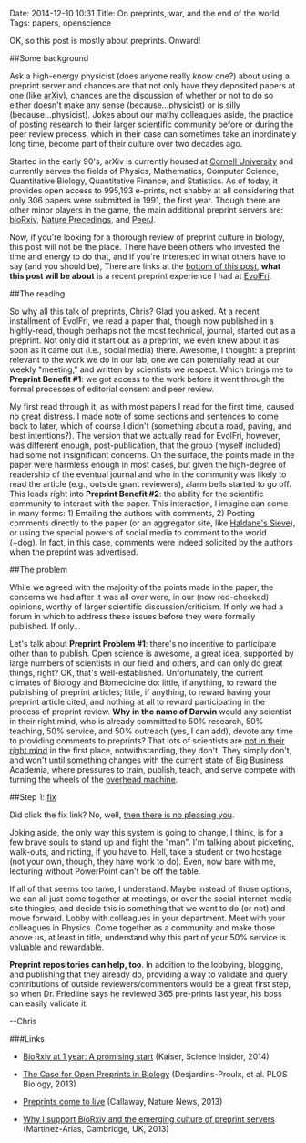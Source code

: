 Date: 2014-12-10 10:31
Title: On preprints, war, and the end of the world
Tags: papers, openscience

OK, so this post is mostly about preprints.  Onward!

##Some background

Ask a high-energy physicist (does anyone really *know* one?) about using a
preprint server and chances are that not only have they deposited papers at one
(like [arXiv](http://www.arxiv.org)), chances are the discussion of whether or
not to do so either doesn't make any sense (because...physicist) or is silly
(because...physicist). Jokes about our mathy colleagues aside, the practice of
posting research to their larger scientific community before or during the peer
review process, which in their case can sometimes take an inordinately long
time, become part of their culture over two decades ago. 

Started in the early 90's, arXiv is currently housed at
[Cornell University](http://www.cornell.edu) and currently serves the fields of
Physics, Mathematics, Computer Science, Quantitative Biology, Quantitative
Finance, and Statistics.  As of today, it provides open access to 995,193
e-prints, not shabby at all considering that only 306 papers were submitted in
1991, the first year. Though there are other minor players in the game, the main
additional preprint servers are: [bioRxiv](http://www.biorxiv.org),
[Nature Precedings](http://precedings.nature.com), and
[PeerJ](http://www.peerj.com).

Now, if you're looking for a thorough review of preprint culture in biology,
this post will not be the place. There have been others who invested the time
and energy to do that, and if you're interested in what others have to say (and
you should be), There are links at the <a href="#links">bottom of this post</a>,
**what this post will be about** is a recent preprint experience I had at
[EvolFri](http://evolfri.blogspot.com).

##The reading

So why all this talk of preprints, Chris? Glad you asked. At a recent
installment of EvolFri, we read a paper that, though now published in a
highly-read, though perhaps not the most technical, journal, started out as a
preprint.  Not only did it start out as a preprint, we even knew about it as
soon as it came out (i.e., social media) there. Awesome, I thought: a preprint
relevant to the work we do in our lab, one we can potentially read at our
weekly "meeting," and written by scientists we respect.  Which brings me to
**Preprint Benefit #1**: we got access to the work before it went through
the formal processes of editorial consent and peer review.

My first read through it, as with most papers I read for the first time, caused
no great distress. I made note of some sections and sentences to come back to
later, which of course I didn't (something about a road, paving, and best
intentions?). The version that we actually read for EvolFri, however, was
different enough, post-publication, that the group (myself included) had some
not insignificant concerns. On the surface, the points made in the paper were
harmless enough in most cases, but given the high-degree of readership of the
eventual journal and who in the community was likely to read the article (e.g.,
outside grant reviewers), alarm bells started to go off. This leads right into
**Preprint Benefit #2**: the ability for the scientific community to interact
with the paper. This interaction, I imagine can come in many forms: 1) Emailing
the authors with comments, 2) Posting comments directly to the paper (or an
aggregator site, like [Haldane's Sieve](http://www.haldanessieve.org)), or using
the special powers of social media to comment to the world (+dog). In fact, in
this case, comments were indeed solicited by the authors when the preprint was
advertised.

##The problem

While we agreed with the majority of the points made in the paper, the concerns
we had after it was all over were, in our (now red-cheeked) opinions, worthy of
larger scientific discussion/criticism. If only we had a forum in which to
address these issues before they were formally published. If only...

Let's talk about **Preprint Problem #1**: there's no incentive to participate
other than to publish. Open science is awesome, a great idea, supported by large
numbers of scientists in our field and others, and can only do great things,
right? OK, that's well-established. Unfortunately, the current climates of
Biology and Biomedicine do: little, if anything, to reward the publishing of
preprint articles; little, if anything, to reward having your preprint article
cited, and nothing at all to reward participating in the process of preprint
review. **Why in the name of Darwin** would any scientist in their right mind,
who is already committed to 50% research, 50% teaching, 50% service, and 50%
outreach (yes, I can add), devote any time to providing comments to preprints?
That lots of scientists are [not in their right mind](http://bit.ly/12N0mPN) in
the first place, notwithstanding, they don't.  They simply don't, and won't
until something changes with the current state of Big Business Academia, where
pressures to train, publish, teach, and serve compete with turning the wheels
of the [overhead machine](http://bit.ly/1ByOjEF).

##Step 1: [fix](https://www.youtube.com/watch?v=sKFRSL4wpcY&spfreload=10)

Did click the fix link?  No, well,
[then there is no pleasing you](https://www.youtube.com/watch?v=JjLmY0SxoWM).

Joking aside, the only way this system is going to change, I think, is
for a few brave souls to stand up and fight the "man".  I'm talking about
picketing, walk-outs, and rioting, if you have to.  Hell, take a
student or two hostage (not your own, though, they have work to do). Even,
now bare with me, lecturing without PowerPoint can't be off the table.

If all of that seems too tame, I understand. Maybe instead of those options, we
can all just come together at meetings, or over the social internet media site
thingies, and decide this is something that we want to do (or not) and move
forward. Lobby with colleagues in your department. Meet with your colleagues in
Physics. Come together as a community and make those above us, at least in
title, understand why this part of your 50% service is valuable and rewardable.

**Preprint repositories can help, too**. In addition to the lobbying, blogging,
and publishing that they already do, providing a way to validate and query
contributions of outside reviewers/commentors would be a great first step, so
when Dr. Friedline says he reviewed 365 pre-prints last year, his boss can
easily validate it.

--Chris

###Links
<a id="links">

*  [BioRxiv at 1 year: A promising start](http://news.sciencemag.org/biology/2014/11/biorxiv-1-year-promising-start)
   (Kaiser, Science Insider, 2014)

*  [The Case for Open Preprints in Biology](http://www.plosbiology.org/article/info:doi%2F10.1371%2Fjournal.pbio.1001563#s4) (Desjardins-Proulx, et al. PLOS Biology, 2013)

*  [Preprints come to live](http://www.nature.com/news/preprints-come-to-life-1.14140) (Callaway, Nature News, 2013)

*  [Why I support BioRxiv and the emerging culture of preprint servers](http://amapress.gen.cam.ac.uk/?p=1316) (Martinez-Arias, Cambridge, UK, 2013)
